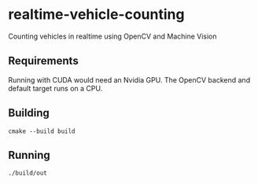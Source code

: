 # realtime-vehicle-counting
Counting vehicles in realtime using OpenCV and Machine Vision

## Requirements
Running with CUDA would need an Nvidia GPU. The OpenCV backend and default target runs on a CPU.

## Building
```
cmake --build build
```

## Running
```
./build/out
```
